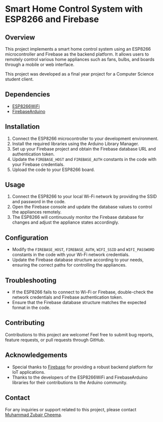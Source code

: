 # Smart Home Control System with ESP8266 and Firebase

## Overview

This project implements a smart home control system using an ESP8266 microcontroller and Firebase as the backend platform. It allows users to remotely control various home appliances such as fans, bulbs, and boards through a mobile or web interface.

This project was developed as a final year project for a Computer Science student client.

## Dependencies

- [ESP8266WiFi](https://arduino-esp8266.readthedocs.io/en/latest/esp8266wifi/readme.html)
- [FirebaseArduino](https://github.com/FirebaseExtended/firebase-arduino)

## Installation

1. Connect the ESP8266 microcontroller to your development environment.
2. Install the required libraries using the Arduino Library Manager.
3. Set up your Firebase project and obtain the Firebase database URL and authentication token.
4. Update the `FIREBASE_HOST` and `FIREBASE_AUTH` constants in the code with your Firebase credentials.
5. Upload the code to your ESP8266 board.

## Usage

1. Connect the ESP8266 to your local Wi-Fi network by providing the SSID and password in the code.
2. Open the Firebase console and update the database values to control the appliances remotely.
3. The ESP8266 will continuously monitor the Firebase database for changes and adjust the appliance states accordingly.

## Configuration

- Modify the `FIREBASE_HOST`, `FIREBASE_AUTH`,  `WIFI_SSID` and `WIFI_PASSWORD` constants in the code with your Wi-Fi network credentials.
- Update the Firebase database structure according to your needs, ensuring the correct paths for controlling the appliances.

## Troubleshooting

- If the ESP8266 fails to connect to Wi-Fi or Firebase, double-check the network credentials and Firebase authentication token.
- Ensure that the Firebase database structure matches the expected format in the code.

## Contributing

Contributions to this project are welcome! Feel free to submit bug reports, feature requests, or pull requests through GitHub.

## Acknowledgements

- Special thanks to [Firebase](https://firebase.google.com/) for providing a robust backend platform for IoT applications.
- Thanks to the developers of the ESP8266WiFi and FirebaseArduino libraries for their contributions to the Arduino community.

## Contact

For any inquiries or support related to this project, please contact [Muhammad Zubair Cheema](mailto:cheema4310@gmail.com).
